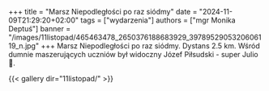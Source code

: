 +++
title = "Marsz Niepodległości po raz siódmy"
date = "2024-11-09T21:29:20+02:00"
tags = ["wydarzenia"]
authors = ["mgr Monika Deptuś"]
banner = "/images/11listopad/465463478_2650376188683929_3978952905320606119_n.jpg"
+++
Marsz Niepodległości po raz siódmy. Dystans 2.5 km. Wśród dumnie maszerujących uczniów był widoczny Józef Piłsudski - super Julio 👏.
<!--more-->

{{< gallery dir="11listopad/" >}}
